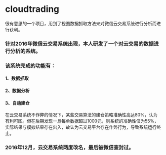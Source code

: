 # cloudtrading
很有意思的一个项目，用到了视图数据抓取方法来对微信云交易系统进行分析而进行获利。

### 针对2016年微信云交易系统出现，本人研发了一个对云交易的数据进行分析的系统。
### 该系统完成的功能有：
#### 1、数据抓取
#### 2、数据分析
#### 3、自动建仓
在云交易系统不作弊的情况下，某些交易算法的建仓策略准确性高达80%，认为有利可图。但在后期发现一旦每单数据超过1000元，则系统的准确性仅为55%，
实际结果与模拟结果存在出入，故认为云交易平台存在作弊行为，导致系统运行终止。
### 2016年12月，云交易系统两度改名，最后被微信查封过。
